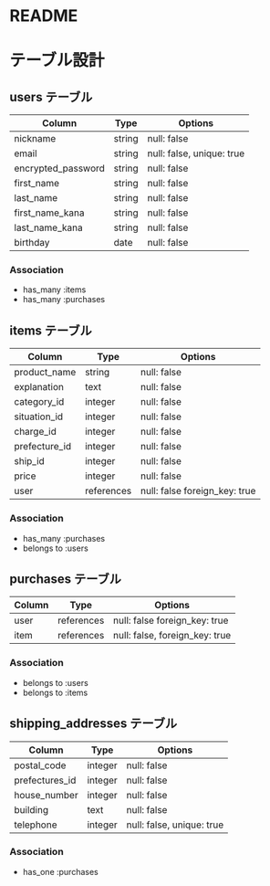 # README

# テーブル設計

## users テーブル

| Column             | Type     | Options                    |
| ------------------ | -------- | -------------------------- |
| nickname           | string   | null: false                |
| email              | string   | null: false, unique: true  |
| encrypted_password | string   | null: false                |
| first_name         | string   | null: false                |
| last_name          | string   | null: false                |
| first_name_kana    | string   | null: false                |
| last_name_kana     | string   | null: false                |
| birthday           | date     | null: false                |

### Association
- has_many :items
- has_many :purchases


## items テーブル

| Column         | Type         | Options                        |
| -------------- | ------------ | ------------------------------ |
| product_name   | string       | null: false                    |
| explanation    | text         | null: false                    |
| category_id    | integer      | null: false                    |
| situation_id   | integer      | null: false                    |
| charge_id      | integer      | null: false                    |
| prefecture_id  | integer      | null: false                    |
| ship_id        | integer      | null: false                    |
| price          | integer      | null: false                    |
| user           | references   | null: false  foreign_key: true |

### Association
- has_many :purchases
- belongs to :users

## purchases テーブル

| Column       | Type       | Options                        |
| ------------ | ---------- | ------------------------------ |
| user         | references | null: false  foreign_key: true |
| item         | references | null: false, foreign_key: true |

###  Association
- belongs to :users
- belongs to :items


## shipping_addresses テーブル

| Column         | Type    | Options                        |
| -------------- | ------- | ------------------------------ |
| postal_code    | integer | null: false                    |
| prefectures_id | integer | null: false                    |
| house_number   | integer | null: false                    |
| building       | text    | null: false                    |
| telephone      | integer | null: false, unique: true      |

### Association
- has_one :purchases